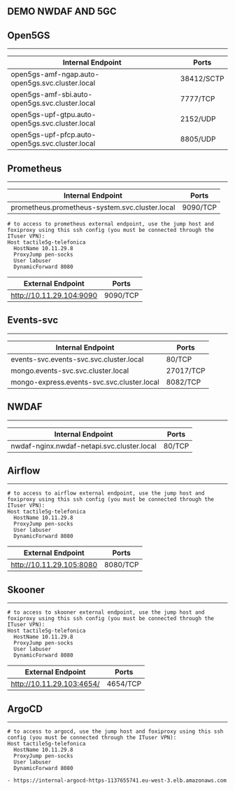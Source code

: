
DEMO NWDAF AND 5GC
-------------------

Open5GS
--------
--------

| Internal Endpoint | Ports|
|----------|----------|
| open5gs-amf-ngap.auto-open5gs.svc.cluster.local | 38412/SCTP |
| open5gs-amf-sbi.auto-open5gs.svc.cluster.local | 7777/TCP |
| open5gs-upf-gtpu.auto-open5gs.svc.cluster.local | 2152/UDP |
| open5gs-upf-pfcp.auto-open5gs.svc.cluster.local| 8805/UDP |


Prometheus
----------
----------

| Internal Endpoint | Ports|
|----------|----------|
| prometheus.prometheus-system.svc.cluster.local | 9090/TCP |

```
# to access to prometheus external endpoint, use the jump host and foxiproxy using this ssh config (you must be connected through the ITuser VPN):
Host tactile5g-telefonica
  HostName 10.11.29.8
  ProxyJump pen-socks
  User labuser
  DynamicForward 8080
```

| External Endpoint | Ports|
|----------|----------|
| http://10.11.29.104:9090 | 9090/TCP |


Events-svc
----------
----------

| Internal Endpoint | Ports|
|----------|----------|
| events-svc.events-svc.svc.cluster.local | 80/TCP |
| mongo.events-svc.svc.cluster.local | 27017/TCP |
| mongo-express.events-svc.svc.cluster.local | 8082/TCP |

NWDAF
-----
-----

| Internal Endpoint | Ports|
|----------|----------|
| nwdaf-nginx.nwdaf-netapi.svc.cluster.local | 80/TCP |

Airflow
-------
-------

```
# to access to airflow external endpoint, use the jump host and foxiproxy using this ssh config (you must be connected through the ITuser VPN):
Host tactile5g-telefonica
  HostName 10.11.29.8
  ProxyJump pen-socks
  User labuser
  DynamicForward 8080
```

| External Endpoint | Ports|
|----------|----------|
| http://10.11.29.105:8080 | 8080/TCP |


Skooner
-------
-------

```
# to access to skooner external endpoint, use the jump host and foxiproxy using this ssh config (you must be connected through the ITuser VPN):
Host tactile5g-telefonica
  HostName 10.11.29.8
  ProxyJump pen-socks
  User labuser
  DynamicForward 8080
```


| External Endpoint | Ports|
|----------|----------|
| http://10.11.29.103:4654/ | 4654/TCP |


ArgoCD
-------
-------

```
# to access to argocd, use the jump host and foxiproxy using this ssh config (you must be connected through the ITuser VPN):
Host tactile5g-telefonica
  HostName 10.11.29.8
  ProxyJump pen-socks
  User labuser
  DynamicForward 8080

- https://internal-argocd-https-1137655741.eu-west-3.elb.amazonaws.com

```
